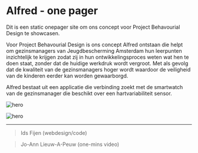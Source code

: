 # Alfred - one pager 

Dit is een static onepager site om ons concept voor Project Behavourial Design te showcasen.

Voor Project Behavourial Design is ons concept Alfred ontstaan die helpt om gezinsmanagers van Jeugdbescherming Amsterdam hun leerpunten inzichtelijk te krijgen zodat zij in hun ontwikkelingsproces weten wat hen te doen staat, zonder dat de huidige werkdruk wordt vergroot. Met als gevolg dat de kwaliteit van de gezinsmanagers hoger wordt waardoor de veiligheid van de kinderen eerder kan worden gewaarborgd. 

Alfred bestaat uit een applicatie die verbinding zoekt met de smartwatch van de gezinsmanager die beschikt over een hartvariabiliteit sensor.

![hero](https://github.com/joannlap/Alfred-reflectie/blob/master/styles/images/hero.png)


![hero](https://github.com/joannlap/Alfred-reflectie/blob/master/styles/images/userflow.png)


***

> Ids Fijen (webdesign/code)

> Jo-Ann Lieuw-A-Peuw (one-mins video)
